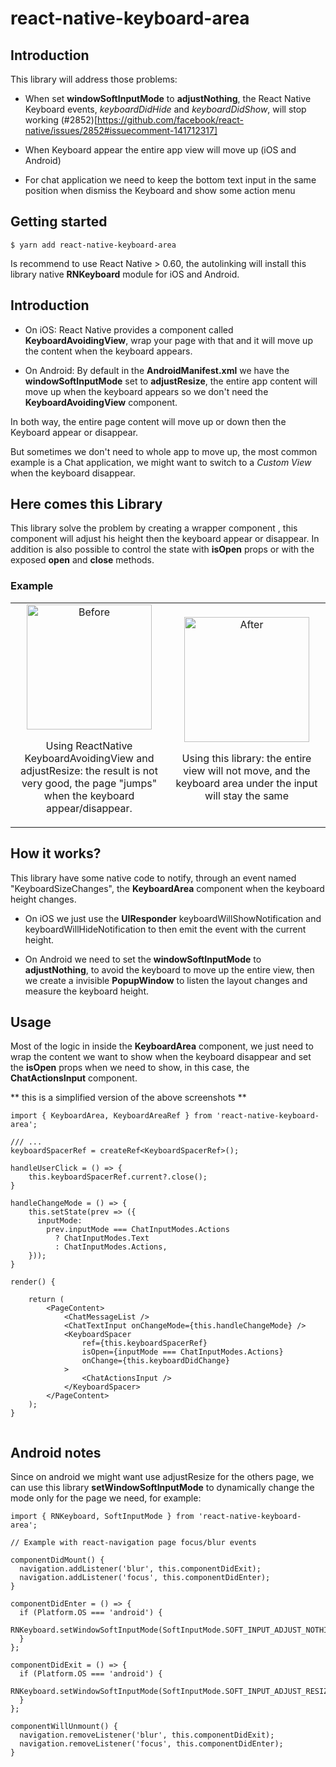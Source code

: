 # react-native-keyboard-area

## Introduction

This library will address those problems:

- When set **windowSoftInputMode** to **adjustNothing**, the React Native Keyboard events, _keyboardDidHide_ and _keyboardDidShow_, will stop working (#2852)[https://github.com/facebook/react-native/issues/2852#issuecomment-141712317]

- When Keyboard appear the entire app view will move up (iOS and Android)

- For chat application we need to keep the bottom text input in the same position when dismiss the Keyboard and show some action menu

## Getting started

`$ yarn add react-native-keyboard-area`

Is recommend to use React Native > 0.60, the autolinking will install this library native **RNKeyboard** module for iOS and Android.

## Introduction

- On iOS:
  React Native provides a component called **KeyboardAvoidingView**, wrap your page with that and it will move up the content when the keyboard appears.

- On Android:
  By default in the **AndroidManifest.xml** we have the **windowSoftInputMode** set to **adjustResize**, the entire app content will move up when the keyboard appears so we don't need the **KeyboardAvoidingView** component.

In both way, the entire page content will move up or down then the Keyboard appear or disappear.

But sometimes we don't need to whole app to move up, the most common example is a Chat application, we might want to switch to a _Custom View_ when the keyboard disappear.

## Here comes this Library

This library solve the problem by creating a wrapper component **<KeyboardArea>**, this component will adjust his height then the keyboard appear or disappear.
In addition is also possible to control the state with **isOpen** props or with the exposed **open** and **close** methods.

### Example

<div style="text-align: center">
<table><tr>
<td style="text-align: center; width: 50%;">
    <a href=".github/before.gif"><img src=".github/before.gif" width="200" alt="Before"/></a>
    <p>Using ReactNative KeyboardAvoidingView and adjustResize: the result is not very good, the page "jumps" when the keyboard appear/disappear.</p>
</td>
<td style="text-align: center; width: 50%;">
    <a href=".github/after.gif"><img src=".github/after.gif" width="200" alt="After"/></a>
    <p>Using this library: the entire view will not move, and the keyboard area under the input will stay the same</p>
</td>
</tr></table>
</div>

## How it works?

This library have some native code to notify, through an event named "KeyboardSizeChanges", the **KeyboardArea** component when the keyboard height changes.

- On iOS we just use the **UIResponder** keyboardWillShowNotification and keyboardWillHideNotification to then emit the event with the current height.

- On Android we need to set the **windowSoftInputMode** to **adjustNothing**, to avoid the keyboard to move up the entire view, then we create a invisible **PopupWindow** to listen the layout changes and measure the keyboard height.

## Usage

Most of the logic in inside the **KeyboardArea** component, we just need to wrap the content we want to show when the keyboard disappear and set the **isOpen** props when we need to show, in this case, the **ChatActionsInput** component.

** this is a simplified version of the above screenshots **

```tsx
import { KeyboardArea, KeyboardAreaRef } from 'react-native-keyboard-area';

/// ...
keyboardSpacerRef = createRef<KeyboardSpacerRef>();

handleUserClick = () => {
    this.keyboardSpacerRef.current?.close();
}

handleChangeMode = () => {
    this.setState(prev => ({
      inputMode:
        prev.inputMode === ChatInputModes.Actions
          ? ChatInputModes.Text
          : ChatInputModes.Actions,
    }));
}

render() {

    return (
        <PageContent>
            <ChatMessageList />
            <ChatTextInput onChangeMode={this.handleChangeMode} />
            <KeyboardSpacer
                ref={this.keyboardSpacerRef}
                isOpen={inputMode === ChatInputModes.Actions}
                onChange={this.keyboardDidChange}
            >
                <ChatActionsInput />
            </KeyboardSpacer>
        </PageContent>
    );
}


```

## Android notes

Since on android we might want use adjustResize for the others page, we can use this library **setWindowSoftInputMode** to dynamically change the mode only for the page we need, for example:

```tsx
import { RNKeyboard, SoftInputMode } from 'react-native-keyboard-area';

// Example with react-navigation page focus/blur events

componentDidMount() {
  navigation.addListener('blur', this.componentDidExit);
  navigation.addListener('focus', this.componentDidEnter);
}

componentDidEnter = () => {
  if (Platform.OS === 'android') {
    RNKeyboard.setWindowSoftInputMode(SoftInputMode.SOFT_INPUT_ADJUST_NOTHING,);
  }
};

componentDidExit = () => {
  if (Platform.OS === 'android') {
    RNKeyboard.setWindowSoftInputMode(SoftInputMode.SOFT_INPUT_ADJUST_RESIZE);
  }
};

componentWillUnmount() {
  navigation.removeListener('blur', this.componentDidExit);
  navigation.removeListener('focus', this.componentDidEnter);
}

```
